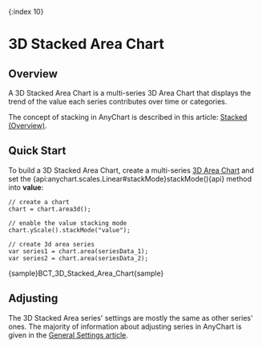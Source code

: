 {:index 10}
# 3D Stacked Area Chart

## Overview

A 3D Stacked Area Chart is a multi-series 3D Area Chart that displays the trend of the value each series contributes over time or categories.

The concept of stacking in AnyChart is described in this article: [Stacked (Overview)](../Overview).

## Quick Start

To build a 3D Stacked Area Chart, create a multi-series [3D Area Chart](../../3D/Overview#area) and set the {api:anychart.scales.Linear#stackMode}stackMode(){api} method into **value**:

```
// create a chart
chart = chart.area3d();

// enable the value stacking mode
chart.yScale().stackMode("value");

// create 3d area series
var series1 = chart.area(seriesData_1);
var series2 = chart.area(seriesData_2);
```

{sample}BCT\_3D\_Stacked\_Area\_Chart{sample}

## Adjusting

The 3D Stacked Area series' settings are mostly the same as other series' ones. The majority of information about adjusting series in AnyChart is given in the [General Settings article](../../General_Settings).